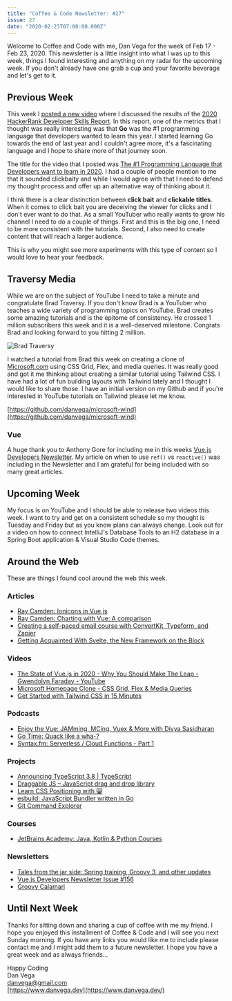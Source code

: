 ```yaml
---
title: "Coffee & Code Newsletter: #27"
issue: 27
date: "2020-02-23T07:00:00.000Z"
---
```


Welcome to Coffee and Code with me, Dan Vega for the week of Feb 17 - Feb 23, 2020. This newsletter is a little insight into what I was up to this week, things I found interesting and anything on my radar for the upcoming week. If you don't already have one grab a cup and your favorite beverage and let's get to it.

## Previous Week

This week I [posted a new video](https://youtu.be/BkiM3qu-2vo) where I discussed the results of the [2020 HackerRank Developer Skills Report](https://research.hackerrank.com/developer-skills/2020). In this report, one of the metrics that I thought was really interesting was that **Go** was the #1 programming language that developers wanted to learn this year. I started learning Go towards the end of last year and I couldn't agree more, it's a fascinating language and I hope to share more of that journey soon.

The title for the video that I posted was [The #1 Programming Language that Developers want to learn in 2020](https://youtu.be/BkiM3qu-2vo). I had a couple of people mention to me that it sounded clickbaity and while I would agree with that I need to defend my thought process and offer up an alternative way of thinking about it.

I think there is a clear distinction between **click bait** and **clickable titles**. When it comes to click bait you are deceiving the viewer for clicks and I don't ever want to do that. As a small YouTuber who really wants to grow his channel I need to do a couple of things. First and this is the big one, I need to be more consistent with the tutorials. Second, I also need to create content that will reach a larger audience.

This is why you might see more experiments with this type of content so I would love to hear your feedback.

## Traversy Media

While we are on the subject of YouTube I need to take a minute and congratulate Brad Traversy. If you don't know Brad is a YouTuber who teaches a wide variety of programming topics on YouTube. Brad creates some amazing tutorials and is the epitome of consistency. He crossed 1 million subscribers this week and it is a well-deserved milestone. Congrats Brad and looking forward to you hitting 2 million.

![Brad Traversy](/images/newsletter/2020/02/23/traversymedia.png)

I watched a tutorial from Brad this week on creating a clone of [Microsoft.com](http://microsoft.com) using CSS Grid, Flex, and media queries. It was really good and got it me thinking about creating a similar tutorial using Tailwind CSS. I have had a lot of fun building layouts with Tailwind lately and I thought I would like to share those. I have an initial version on my Github and if you're interested in YouTube tutorials on Tailwind please let me know.

[https://github.com/danvega/microsoft-wind](https://github.com/danvega/microsoft-wind)

### Vue

A huge thank you to Anthony Gore for including me in this weeks [Vue.js Developers Newsletter](https://vuejsdevelopers.com/newsletter/issue/156/). My article on when to use `ref()` vs `reactive()` was including in the Newsletter and I am grateful for being included with so many great articles.

## Upcoming Week

My focus is on YouTube and I should be able to release two videos this week. I want to try and get on a consistent schedule so my thought is Tuesday and Friday but as you know plans can always change. Look out for a video on how to connect IntelliJ's Database Tools to an H2 database in a Spring Boot application & Visual Studio Code themes.

## Around the Web

These are things I found cool around the web this week.

### Articles

- [Ray Camden: Ionicons in Vue.js](https://www.raymondcamden.com/2020/02/17/ionicons-in-vue)
- [Ray Camden: Charting with Vue: A comparison](https://blog.logrocket.com/charting-with-vue-a-comparison/)
- [Creating a self-paced email course with ConvertKit, Typeform, and Zapier](https://joelhooks.com/self-paced-email-course)
- [Getting Acquainted With Svelte, the New Framework on the Block](https://css-tricks.com/getting-acquainted-with-svelte-the-new-framework-on-the-block)

### Videos

- [The State of Vue.js in 2020 - Why You Should Make The Leap - Gwendolyn Faraday - YouTube](https://www.youtube.com/watch?v=eiUgVa2Td_k)
- [Microsoft Homepage Clone - CSS Grid, Flex & Media Queries](https://www.youtube.com/watch?v=uKgn-To1C4Q)
- [Get Started with Tailwind CSS in 15 Minutes](https://www.youtube.com/watch?v=6zIuAyLZPH0)

### Podcasts

- [Enjoy the Vue: JAMming, MCing, Vuex & More with Divya Sasidharan](https://enjoythevue.io/episodes/4/)
- [Go Time: Quack like a wha-?](https://changelog.com/gotime/118)
- [Syntax.fm: Serverless / Cloud Functions - Part 1](https://syntax.fm/show/224/serverless-cloud-functions-part-1)

### Projects

- [Announcing TypeScript 3.8 | TypeScript](https://devblogs.microsoft.com/typescript/announcing-typescript-3-8/)
- [Draggable JS – JavaScript drag and drop library](https://shopify.github.io/draggable/)
- [Learn CSS Positioning with 😸](https://ishadeed.com/article/learn-css-positioning)
- [esbuild: JavaScript Bundler written in Go](https://github.com/evanw/esbuild/)
- [Git Command Explorer](https://gitexplorer.com/)

### Courses

- [JetBrains Academy: Java, Kotlin & Python Courses](https://www.jetbrains.com/lp/academy/)

### Newsletters

- [Tales from the jar side: Spring training, Groovy 3, and other updates](https://kenkousen.substack.com/p/tales-from-the-jar-side-spring-training)
- [Vue.js Developers Newsletter Issue #156](https://vuejsdevelopers.com/newsletter/issue/156/)
- [Groovy Calamari](http://groovycalamari.com/issues/174?#start)

## Until Next Week

Thanks for sitting down and sharing a cup of coffee with me my friend. I hope you enjoyed this installment of Coffee & Code and I will see you next Sunday morning. If you have any links you would like me to include please contact me and I might add them to a future newsletter. I hope you have a great week and as always friends...

Happy Coding<br/>
Dan Vega<br/>
danvega@gmail.com<br/>
[https://www.danvega.dev](https://www.danvega.dev/)
